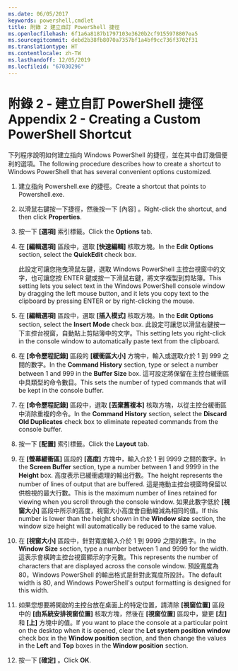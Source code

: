 ```yaml
---
ms.date: 06/05/2017
keywords: powershell,cmdlet
title: 附錄 2 建立自訂 PowerShell 捷徑
ms.openlocfilehash: 6f1a6a8187b1797103e3620b2cf9155978807ea5
ms.sourcegitcommit: debd2b38fb8070a7357bf1a4bf9cc736f3702f31
ms.translationtype: HT
ms.contentlocale: zh-TW
ms.lasthandoff: 12/05/2019
ms.locfileid: "67030296"
---
```

# <a name="appendix-2---creating-a-custom-powershell-shortcut"></a><span data-ttu-id="7eb0c-103">附錄 2 - 建立自訂 PowerShell 捷徑</span><span class="sxs-lookup"><span data-stu-id="7eb0c-103">Appendix 2 - Creating a Custom PowerShell Shortcut</span></span>

<span data-ttu-id="7eb0c-104">下列程序說明如何建立指向 Windows PowerShell 的捷徑，並在其中自訂幾個便利的選項。</span><span class="sxs-lookup"><span data-stu-id="7eb0c-104">The following procedure describes how to create a shortcut to Windows PowerShell that has several convenient options customized.</span></span>

1. <span data-ttu-id="7eb0c-105">建立指向 Powershell.exe 的捷徑。</span><span class="sxs-lookup"><span data-stu-id="7eb0c-105">Create a shortcut that points to Powershell.exe.</span></span>

2. <span data-ttu-id="7eb0c-106">以滑鼠右鍵按一下捷徑，然後按一下 [內容]  。</span><span class="sxs-lookup"><span data-stu-id="7eb0c-106">Right-click the shortcut, and then click **Properties**.</span></span>

3. <span data-ttu-id="7eb0c-107">按一下 **[選項]** 索引標籤。</span><span class="sxs-lookup"><span data-stu-id="7eb0c-107">Click the **Options** tab.</span></span>

4. <span data-ttu-id="7eb0c-108">在 **[編輯選項]** 區段中，選取 **[快速編輯]** 核取方塊。</span><span class="sxs-lookup"><span data-stu-id="7eb0c-108">In the **Edit Options** section, select the **QuickEdit** check box.</span></span>

    <span data-ttu-id="7eb0c-109">此設定可讓您拖曳滑鼠左鍵，選取 Windows PowerShell 主控台視窗中的文字，也可讓您按 ENTER 鍵或按一下滑鼠右鍵，將文字複製到剪貼簿。</span><span class="sxs-lookup"><span data-stu-id="7eb0c-109">This setting lets you select text in the Windows PowerShell console window by dragging the left mouse button, and it lets you copy text to the clipboard by pressing ENTER or by right-clicking the mouse.</span></span>

5. <span data-ttu-id="7eb0c-110">在 **[編輯選項]** 區段中，選取 **[插入模式]** 核取方塊。</span><span class="sxs-lookup"><span data-stu-id="7eb0c-110">In the **Edit Options** section, select the **Insert Mode** check box.</span></span> <span data-ttu-id="7eb0c-111">此設定可讓您以滑鼠右鍵按一下主控台視窗，自動貼上剪貼簿中的文字。</span><span class="sxs-lookup"><span data-stu-id="7eb0c-111">This setting lets you right-click in the console window to automatically paste text from the clipboard.</span></span>

6. <span data-ttu-id="7eb0c-112">在 **[命令歷程記錄]** 區段的 **[緩衝區大小]** 方塊中，輸入或選取介於 1 到 999 之間的數字。</span><span class="sxs-lookup"><span data-stu-id="7eb0c-112">In the **Command History** section, type or select a number between 1 and 999 in the **Buffer Size** box.</span></span> <span data-ttu-id="7eb0c-113">這可設定將保留在主控台緩衝區中具類型的命令數目。</span><span class="sxs-lookup"><span data-stu-id="7eb0c-113">This sets the number of typed commands that will be kept in the console buffer.</span></span>

7. <span data-ttu-id="7eb0c-114">在 **[命令歷程記錄]** 區段中，選取 **[丟棄舊複本]** 核取方塊，以從主控台緩衝區中消除重複的命令。</span><span class="sxs-lookup"><span data-stu-id="7eb0c-114">In the **Command History** section, select the **Discard Old Duplicates** check box to eliminate repeated commands from the console buffer.</span></span>

8. <span data-ttu-id="7eb0c-115">按一下 **[配置]** 索引標籤。</span><span class="sxs-lookup"><span data-stu-id="7eb0c-115">Click the **Layout** tab.</span></span>

9. <span data-ttu-id="7eb0c-116">在 **[螢幕緩衝區]** 區段的 **[高度]** 方塊中，輸入介於 1 到 9999 之間的數字。</span><span class="sxs-lookup"><span data-stu-id="7eb0c-116">In the **Screen Buffer** section, type a number between 1 and 9999 in the **Height** box.</span></span> <span data-ttu-id="7eb0c-117">高度表示已緩衝處理的輸出行數。</span><span class="sxs-lookup"><span data-stu-id="7eb0c-117">The height represents the number of lines of output that are buffered.</span></span> <span data-ttu-id="7eb0c-118">這是捲動主控台視窗時保留以供檢視的最大行數。</span><span class="sxs-lookup"><span data-stu-id="7eb0c-118">This is the maximum number of lines retained for viewing when you scroll through the console window.</span></span> <span data-ttu-id="7eb0c-119">如果此數字低於 **[視窗大小]** 區段中所示的高度，視窗大小高度會自動縮減為相同的值。</span><span class="sxs-lookup"><span data-stu-id="7eb0c-119">If this number is lower than the height shown in the **Window size** section, the window size height will automatically be reduced to the same value.</span></span>

10. <span data-ttu-id="7eb0c-120">在 **[視窗大小]** 區段中，針對寬度輸入介於 1 到 9999 之間的數字。</span><span class="sxs-lookup"><span data-stu-id="7eb0c-120">In the **Window Size** section, type a number between 1 and 9999 for the width.</span></span> <span data-ttu-id="7eb0c-121">這表示會橫跨主控台視窗顯示的字元數。</span><span class="sxs-lookup"><span data-stu-id="7eb0c-121">This represents the number of characters that are displayed across the console window.</span></span> <span data-ttu-id="7eb0c-122">預設寬度為 80，Windows PowerShell 的輸出格式是針對此寬度所設計。</span><span class="sxs-lookup"><span data-stu-id="7eb0c-122">The default width is 80, and Windows PowerShell's output formatting is designed for this width.</span></span>

11. <span data-ttu-id="7eb0c-123">如果您想要將開啟的主控台放在桌面上的特定位置，請清除 **[視窗位置]** 區段中的 **[由系統安排視窗位置]** 核取方塊，然後在 **[視窗位置]** 區段中，變更 **[左]** 和 **[上]** 方塊中的值。</span><span class="sxs-lookup"><span data-stu-id="7eb0c-123">If you want to place the console at a particular point on the desktop when it is opened, clear the **Let system position window** check box in the **Window position** section, and then change the values in the **Left** and **Top** boxes in the **Window position** section.</span></span>

12. <span data-ttu-id="7eb0c-124">按一下 **[確定]** 。</span><span class="sxs-lookup"><span data-stu-id="7eb0c-124">Click **OK**.</span></span>
